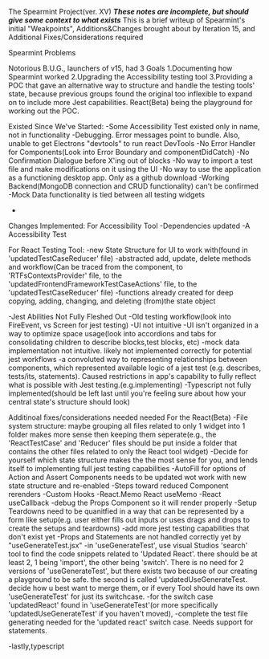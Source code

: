The Spearmint Project(ver. XV)
**_These notes are incomplete, but should give some context to what exists_**
This is a brief writeup of Spearmint's initial "Weakpoints", Additions&Changes brought about by Iteration 15, and Additional Fixes/Considerations required

Spearmint Problems

Notorious B.U.G., launchers of v15, had 3 Goals
1.Documenting how Spearmint worked
2.Upgrading the Accessibility testing tool
3.Providing a POC that gave an alternative way to structure and handle the testing tools' state, because previous groups found the original too inflexible to expand on to include more Jest capabilities. React(Beta) being the playground for working out
the POC.

Existed Since We've Started:
-Some Accessibility Test existed only in name, not in functionality
-Debugging. Error messages point to bundle. Also, unable to get Electrons "devtools" to
run react DevTools
-No Error Handler for Components(Look into Error Boundary and componentDidCatch)
-No Confirmation Dialogue before X'ing out of blocks
-No way to import a test file and make modifications on it using the UI
-No way to use the application as a functioning desktop app. Only as a github download
-Working Backend(MongoDB connection and CRUD functionality) can't be confirmed
-Mock Data functionality is tied between all testing widgets

-

Changes Implemented:
For Accessibility Tool
-Dependencies updated
-A Accessibility Test

For React Testing Tool:
-new State Structure for UI to work with(found in 'updatedTestCaseReducer' file)
-abstracted add, update, delete methods and workflow(Can be traced from the component, to 'RTFsContextsProvider' file, to the
'updatedFrontendFrameworkTestCaseActions' file, to the 'updatedTestCaseReducer' file)
-functions already created for deep copying, adding, changing, and deleting (from)the state object

-Jest Abilities Not Fully Fleshed Out
-Old testing workflow(look into FireEvent, vs Screen for jest testing)
-UI not intuitive
-UI isn't organized in a way to optimize space usage(look into accordions and tabs for consolidating children to describe blocks,test blocks, etc)
-mock data implementation not intuitive. likely not implemented correctly for potential jest workflows
-a convoluted way to representing relationships between components, which represented available logic of a jest test (e.g. describes, tests/its, statements). Caused restrictions in app's capability to fully reflect what is possible with Jest testing.(e.g.implementing)
-Typescript not fully implemented(should be left last until you're feeling sure about how your central state's structure
should look)

Additinoal fixes/considerations needed needed
For the React(Beta)
-File system structure: maybe grouping all files related to only 1 widget into 1 folder makes more sense then keeping them seperate(e.g., the 'ReactTestCase' and 'Reducer' files should be put inside a folder that contains the other files related to only the React tool widget)
-Decide for yourself which state structure makes the the most sense for you, and lends itself to implementing full jest testing capabilities
-AutoFill for options of Action and Assert Components needs to be updated wot work with
new state structure and re-enabled
-Steps toward reduced Component rerenders
-Custom Hooks
-React.Memo
React useMemo
-React useCallback
-debug the Props Component so it will render properly
-Setup Teardowns need to be quanitfied in a way that can be represented
by a form like setup(e.g. user either fills out inputs or uses drags and drops
to create the setups and teardowns)
-add more jest testing capabilities that don't exist yet
-Props and Statements are not handled correctly yet by "useGenerateTest.jsx"
-in 'useGenerateTest', use visual Studios 'search' tool to find the code snippets related to 'Updated React'. there should be at least 2, 1 being 'import', the other being 'switch'. There is no need for 2 versions of 'useGenerateTest', but there exists two because of our creating a playground to be safe. the second is called 'updatedUseGenerateTest. decide how u best want to merge them, or if every Tool should have its own 'useGenerateTest' for just its switchcase.
-for the switch case 'updatedReact' found in 'useGenerateTest'(or more specifically 'updatedUseGenerateTest' if you haven't moved),
-complete the test file generating needed for the 'updated react' switch case. Needs support for statements.

-lastly,typescript